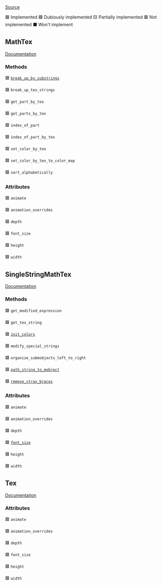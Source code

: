 [Source](https://github.com/ManimCommunity/manim/blob/main/manim/mobject/svg/tex_mobject.py)

🟩 Implemented
🟪 Dubiously implemented
🟨 Partially implemented
🟥 Not implemented
⬛ Won't implement

## MathTex

[Documentation](https://docs.manim.community/en/stable/reference/manim.mobject.svg.tex_mobject.MathTex.html)

### Methods

🟥 [`break_up_by_substrings`](https://docs.manim.community/en/stable/reference/manim.mobject.svg.tex_mobject.MathTex.html#manim.mobject.svg.tex_mobject.MathTex.break_up_by_substrings)

🟥 `break_up_tex_strings`

🟥 `get_part_by_tex`

🟥 `get_parts_by_tex`

🟥 `index_of_part`

🟥 `index_of_part_by_tex`

🟥 `set_color_by_tex`

🟥 `set_color_by_tex_to_color_map`

🟥 `sort_alphabetically`

### Attributes

🟥 `animate`

🟥 `animation_overrides`

🟥 `depth`

🟥 `font_size`

🟥 `height`

🟥 `width`

## SingleStringMathTex

[Documentation](https://docs.manim.community/en/stable/reference/manim.mobject.svg.tex_mobject.SingleStringMathTex.html)

### Methods

🟥 `get_modified_expression`

🟥 `get_tex_string`

🟥 [`init_colors`](https://docs.manim.community/en/stable/reference/manim.mobject.svg.tex_mobject.SingleStringMathTex.html#manim.mobject.svg.tex_mobject.SingleStringMathTex.init_colors)

🟥 `modify_special_strings`

🟥 `organize_submobjects_left_to_right`

🟥 [`path_string_to_mobject`](https://docs.manim.community/en/stable/reference/manim.mobject.svg.tex_mobject.SingleStringMathTex.html#manim.mobject.svg.tex_mobject.SingleStringMathTex.path_string_to_mobject)

🟥 [`remove_stray_braces`](https://docs.manim.community/en/stable/reference/manim.mobject.svg.tex_mobject.SingleStringMathTex.html#manim.mobject.svg.tex_mobject.SingleStringMathTex.remove_stray_braces)

### Attributes

🟥 `animate`

🟥 `animation_overrides`

🟥 `depth`

🟥 [`font_size`](https://docs.manim.community/en/stable/reference/manim.mobject.svg.tex_mobject.SingleStringMathTex.html#manim.mobject.svg.tex_mobject.SingleStringMathTex.font_size)

🟥 `height`

🟥 `width`

## Tex

[Documentation](https://docs.manim.community/en/stable/reference/manim.mobject.svg.tex_mobject.Tex.html)

### Attributes

🟥 `animate`

🟥 `animation_overrides`

🟥 `depth`

🟥 `font_size`

🟥 `height`

🟥 `width`